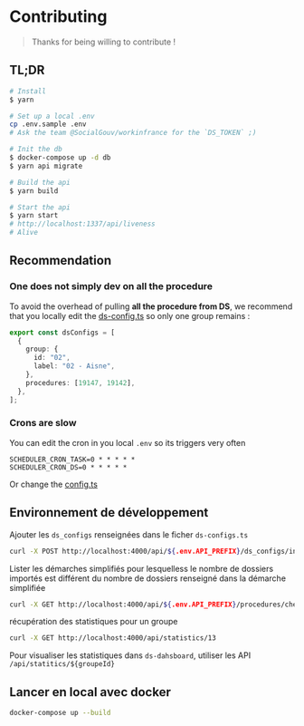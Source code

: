 # Contributing

> Thanks for being willing to contribute !

## TL;DR

```sh
# Install
$ yarn

# Set up a local .env
cp .env.sample .env
# Ask the team @SocialGouv/workinfrance for the `DS_TOKEN` ;)

# Init the db
$ docker-compose up -d db
$ yarn api migrate

# Build the api
$ yarn build

# Start the api
$ yarn start
# http://localhost:1337/api/liveness
# Alive
```

## Recommendation

### One does not simply dev on all the procedure

To avoid the overhead of pulling **all the procedure from DS**, we recommend that you locally edit the [ds-config.ts](packages/api/src/util/ds-config.ts) so only one group remains :

```ts
export const dsConfigs = [
  {
    group: {
      id: "02",
      label: "02 - Aisne",
    },
    procedures: [19147, 19142],
  },
];
```

### Crons are slow

You can edit the cron in you local `.env` so its triggers very often

```
SCHEDULER_CRON_TASK=0 * * * * *
SCHEDULER_CRON_DS=0 * * * * *
```

Or change the [config.ts](packages/api/src/config/config.ts)

## Environnement de développement

Ajouter les `ds_configs` renseignées dans le ficher `ds-configs.ts`

```bash
curl -X POST http://localhost:4000/api/${.env.API_PREFIX}/ds_configs/init
```

Lister les démarches simplifiés pour lesquelless le nombre de dossiers importés est différent du nombre de dossiers renseigné dans la démarche simplifiée

```bash
curl -X GET http://localhost:4000/api/${.env.API_PREFIX}/procedures/check
```

récupération des statistiques pour un groupe

```bash
curl -X GET http://localhost:4000/api/statistics/13
```

Pour visualiser les statistiques dans `ds-dahsboard`, utiliser les API `/api/statitics/${groupeId}`

## Lancer en local avec docker

```bash
docker-compose up --build
```
